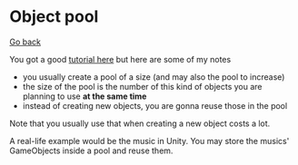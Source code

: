 # Object pool

[Go back](..)

You got a good [tutorial here](https://java-design-patterns.com/patterns/object-pool/) but here are some of my notes

* you usually create a pool of a size (and may also the pool to increase)
* the size of the pool is the number of this kind of objects you are planning to use **at the same time**
* instead of creating new objects, you are gonna reuse those in the pool

Note that you usually use that when creating a new object costs a lot.

A real-life example would be the music in Unity. You may store the musics' GameObjects inside a pool and reuse them.
